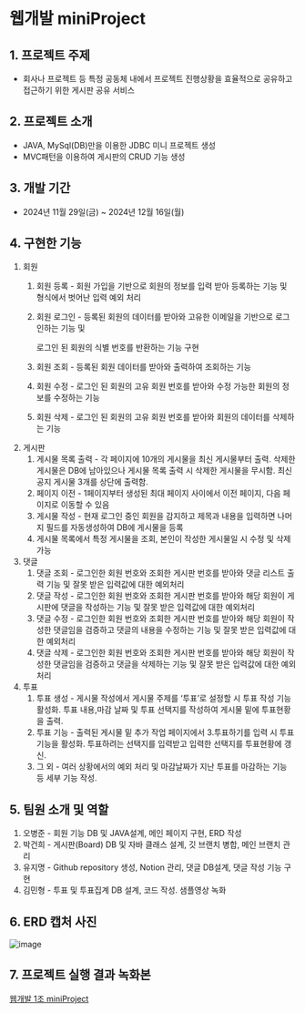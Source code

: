 # 웹개발 miniProject

## 1.  프로젝트 주제

- 회사나 프로젝트 등 특정 공동체 내에서 프로젝트 진행상황을 효율적으로 공유하고 접근하기 위한 게시판 공유 서비스

## 2. 프로젝트 소개

- JAVA, MySql(DB)만을 이용한 JDBC 미니 프로젝트 생성
- MVC패턴을 이용하여 게시판의 CRUD 기능 생성

## 3. 개발 기간

- 2024년 11월 29일(금) ~ 2024년 12월 16일(월)

## 4. 구현한 기능

1. 회원 
    1. 회원 등록 - 회원 가입을 기반으로 회원의 정보를 입력 받아 등록하는 기능 및 형식에서 벗어난 입력 예외 처리
    2. 회원 로그인 - 등록된 회원의 데이터를 받아와 고유한 이메일을 기반으로 로그인하는 기능 및
        
        로그인 된 회원의 식별 번호를 반환하는 기능 구현 
        
    3. 회원 조회 - 등록된 회원 데이터를 받아와 출력하여 조회하는 기능 
    4. 회원 수정 - 로그인 된 회원의 고유 회원 번호를 받아와 수정 가능한 회원의 정보를 수정하는 기능 
    5. 회원 삭제 - 로그인 된 회원의 고유 회원 번호를 받아와 회원의 데이터를 삭제하는 기능 
2. 게시판
    1. 게시물 목록 출력 - 각 페이지에 10개의 게시물을 최신 게시물부터 출력. 삭제한 게시물은 DB에 남아있으나 게시물 목록 출력 시 삭제한 게시물을 무시함. 최신 공지 게시물 3개를 상단에 출력함.
    2. 페이지 이전 - 1페이지부터 생성된 최대 페이지 사이에서 이전 페이지, 다음 페이지로 이동할 수 있음
    3. 게시물 작성 - 현재 로그인 중인 회원을 감지하고 제목과 내용을 입력하면 나머지 필드를 자동생성하여 DB에 게시물을 등록
    4. 게시물 목록에서 특정 게시물을 조회, 본인이 작성한 게시물일 시 수정 및 삭제 가능
3. 댓글 
    1. 댓글 조회 - 로그인한 회원 번호와 조회한 게시판 번호를 받아와 댓글 리스트 출력 기능 및 잘못 받은 입력값에 대한 예외처리
    2. 댓글 작성 - 로그인한 회원 번호와 조회한 게시판 번호를 받아와 해당 회원이 게시판에 댓글을 작성하는 기능  및 잘못 받은 입력값에 대한 예외처리
    3. 댓글 수정 - 로그인한 회원 번호와 조회한 게시판 번호를 받아와 해당 회원이 작성한 댓글임을 검증하고 댓글의 내용을 수정하는 기능  및 잘못 받은 입력값에 대한 예외처리
    4. 댓글 삭제 - 로그인한 회원 번호와 조회한 게시판 번호를 받아와 해당 회원이 작성한 댓글임을 검증하고 댓글을 삭제하는 기능  및 잘못 받은 입력값에 대한 예외처리
4. 투표
    1. 투표 생성 - 게시물 작성에서 게시물 주제를 ‘투표’로 설정할 시 투표 작성 기능 활성화. 
    투표 내용,마감 날짜 및 투표 선택지를 작성하여 게시물 밑에 투표현황을 출력.
    2. 투표 기능 - 출력된 게시물 밑 추가 작업 페이지에서 3.투표하기를 입력 시 투표 기능을 활성화. 투표하려는 선택지를 입력받고 입력한 선택지를 투표현황에 갱신.
    3. 그 외 - 여러 상황에서의 예외 처리 및 마감날짜가 지난 투표를 마감하는 기능 등 세부 기능 작성. 

## 5. 팀원 소개 및 역할

1. 오병준 - 회원 기능 DB 및 JAVA설계, 메인 페이지 구현, ERD 작성 
2. 박건희 - 게시판(Board) DB 및 자바 클래스 설계, 깃 브랜치 병합, 메인 브랜치 관리
3. 유지명 - Github repository 생성, Notion 관리, 댓글 DB설계, 댓글 작성 기능 구현
4. 김민형 - 투표 및 투표집계 DB 설계, 코드 작성. 샘플영상 녹화

## 6. ERD 캡처 사진
![image](https://github.com/user-attachments/assets/5fed3d7b-b217-4ebc-a981-6e4dfe6fba4d)


## 7. 프로젝트 실행 결과 녹화본

[웹개발 1조 miniProject](https://youtu.be/BogTimvIx58)

